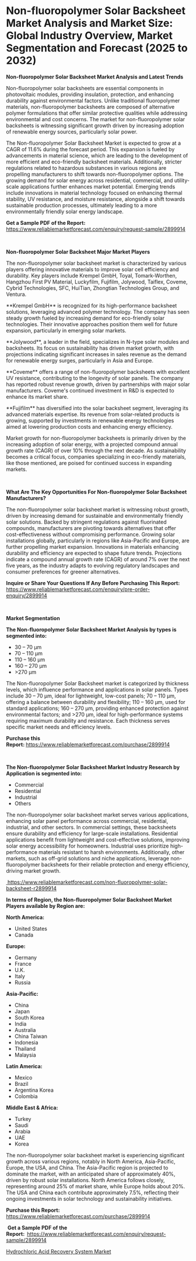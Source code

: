 <p><h1>Non-fluoropolymer Solar Backsheet Market Analysis and Market Size: Global Industry Overview, Market Segmentation and Forecast (2025 to 2032)</h1></p><p><strong>Non-fluoropolymer Solar Backsheet Market Analysis and Latest Trends</strong></p>
<p><p>Non-fluoropolymer solar backsheets are essential components in photovoltaic modules, providing insulation, protection, and enhancing durability against environmental factors. Unlike traditional fluoropolymer materials, non-fluoropolymer backsheets are composed of alternative polymer formulations that offer similar protective qualities while addressing environmental and cost concerns. The market for non-fluoropolymer solar backsheets is witnessing significant growth driven by increasing adoption of renewable energy sources, particularly solar power.</p><p>The Non-fluoropolymer Solar Backsheet Market is expected to grow at a CAGR of 11.6% during the forecast period. This expansion is fueled by advancements in material science, which are leading to the development of more efficient and eco-friendly backsheet materials. Additionally, stricter regulations related to hazardous substances in various regions are propelling manufacturers to shift towards non-fluoropolymer options. The growing demand for solar energy across residential, commercial, and utility-scale applications further enhances market potential. Emerging trends include innovations in material technology focused on enhancing thermal stability, UV resistance, and moisture resistance, alongside a shift towards sustainable production processes, ultimately leading to a more environmentally friendly solar energy landscape.</p></p>
<p><strong>Get a Sample PDF of the Report:&nbsp;</strong> <a href="https://www.reliablemarketforecast.com/enquiry/request-sample/2899914?utm_campaign=3130&utm_medium=2&utm_source=Github&utm_content=ia&utm_term=16032025&utm_id=non-fluoropolymer-solar-backsheet">https://www.reliablemarketforecast.com/enquiry/request-sample/2899914</a></p>
<p>&nbsp;</p>
<p><strong>Non-fluoropolymer Solar Backsheet Major Market Players</strong></p>
<p><p>The non-fluoropolymer solar backsheet market is characterized by various players offering innovative materials to improve solar cell efficiency and durability. Key players include Krempel GmbH, Toyal, Tomark-Worthen, Hangzhou First PV Material, Luckyfilm, Fujifilm, Jolywood, Taiflex, Coveme, Cybrid Technologies, SFC, HuiTian, Zhongtian Technologies Group, and Ventura.</p><p>**Krempel GmbH** is recognized for its high-performance backsheet solutions, leveraging advanced polymer technology. The company has seen steady growth fueled by increasing demand for eco-friendly solar technologies. Their innovative approaches position them well for future expansion, particularly in emerging solar markets.</p><p>**Jolywood**, a leader in the field, specializes in N-type solar modules and backsheets. Its focus on sustainability has driven market growth, with projections indicating significant increases in sales revenue as the demand for renewable energy surges, particularly in Asia and Europe.</p><p>**Coveme** offers a range of non-fluoropolymer backsheets with excellent UV resistance, contributing to the longevity of solar panels. The company has reported robust revenue growth, driven by partnerships with major solar manufacturers. Coveme's continued investment in R&D is expected to enhance its market share.</p><p>**Fujifilm** has diversified into the solar backsheet segment, leveraging its advanced materials expertise. Its revenue from solar-related products is growing, supported by investments in renewable energy technologies aimed at lowering production costs and enhancing energy efficiency.</p><p>Market growth for non-fluoropolymer backsheets is primarily driven by the increasing adoption of solar energy, with a projected compound annual growth rate (CAGR) of over 10% through the next decade. As sustainability becomes a critical focus, companies specializing in eco-friendly materials, like those mentioned, are poised for continued success in expanding markets.</p></p>
<p>&nbsp;</p>
<p><strong>What Are The Key Opportunities For Non-fluoropolymer Solar Backsheet Manufacturers?</strong></p>
<p><p>The non-fluoropolymer solar backsheet market is witnessing robust growth, driven by increasing demand for sustainable and environmentally friendly solar solutions. Backed by stringent regulations against fluorinated compounds, manufacturers are pivoting towards alternatives that offer cost-effectiveness without compromising performance. Growing solar installations globally, particularly in regions like Asia-Pacific and Europe, are further propelling market expansion. Innovations in materials enhancing durability and efficiency are expected to shape future trends. Projections indicate a compound annual growth rate (CAGR) of around 7% over the next five years, as the industry adapts to evolving regulatory landscapes and consumer preferences for greener alternatives.</p></p>
<p><strong>Inquire or Share Your Questions If Any Before Purchasing This Report:</strong> <a href="https://www.reliablemarketforecast.com/enquiry/pre-order-enquiry/2899914?utm_campaign=3130&utm_medium=2&utm_source=Github&utm_content=ia&utm_term=16032025&utm_id=non-fluoropolymer-solar-backsheet">https://www.reliablemarketforecast.com/enquiry/pre-order-enquiry/2899914</a></p>
<p>&nbsp;</p>
<p><strong>Market Segmentation</strong></p>
<p><strong>The Non-fluoropolymer Solar Backsheet Market Analysis by types is segmented into:</strong></p>
<p><ul><li>30 – 70 µm</li><li>70 – 110 µm</li><li>110 – 160 µm</li><li>160 – 270 µm</li><li>>270 µm</li></ul></p>
<p><p>The Non-fluoropolymer Solar Backsheet market is categorized by thickness levels, which influence performance and applications in solar panels. Types include 30 – 70 µm, ideal for lightweight, low-cost panels; 70 – 110 µm, offering a balance between durability and flexibility; 110 – 160 µm, used for standard applications; 160 – 270 µm, providing enhanced protection against environmental factors; and >270 µm, ideal for high-performance systems requiring maximum durability and resistance. Each thickness serves specific market needs and efficiency levels.</p></p>
<p><strong>Purchase this Report:&nbsp;</strong><a href="https://www.reliablemarketforecast.com/purchase/2899914?utm_campaign=3130&utm_medium=2&utm_source=Github&utm_content=ia&utm_term=16032025&utm_id=non-fluoropolymer-solar-backsheet">https://www.reliablemarketforecast.com/purchase/2899914</a></p>
<p>&nbsp;</p>
<p><strong>The Non-fluoropolymer Solar Backsheet Market Industry Research by Application is segmented into:</strong></p>
<p><ul><li>Commercial</li><li>Residential</li><li>Industrial</li><li>Others</li></ul></p>
<p><p>The non-fluoropolymer solar backsheet market serves various applications, enhancing solar panel performance across commercial, residential, industrial, and other sectors. In commercial settings, these backsheets ensure durability and efficiency for large-scale installations. Residential applications benefit from lightweight and cost-effective solutions, improving solar energy accessibility for homeowners. Industrial uses prioritize high-performance materials resistant to harsh environments. Additionally, other markets, such as off-grid solutions and niche applications, leverage non-fluoropolymer backsheets for their reliable protection and energy efficiency, driving market growth.</p></p>
<p><a href="https://www.reliablemarketforecast.com/non-fluoropolymer-solar-backsheet-r2899914?utm_campaign=3130&utm_medium=2&utm_source=Github&utm_content=ia&utm_term=16032025&utm_id=non-fluoropolymer-solar-backsheet">&nbsp;https://www.reliablemarketforecast.com/non-fluoropolymer-solar-backsheet-r2899914</a></p>
<p><strong>In terms of Region, the Non-fluoropolymer Solar Backsheet Market Players available by Region are:</strong></p>
<p>
    <p> <strong> North America: </strong>
        <ul>
            <li>United States</li>
            <li>Canada</li>
        </ul>
        </p> 
    <p> <strong> Europe: </strong>
        <ul>
            <li>Germany</li>
            <li>France</li>
            <li>U.K.</li>
            <li>Italy</li>
            <li>Russia</li>
        </ul>
        </p> 
    <p> <strong> Asia-Pacific: </strong>
        <ul>
            <li>China</li>
            <li>Japan</li>
            <li>South Korea</li>
            <li>India</li>
            <li>Australia</li>
            <li>China Taiwan</li>
            <li>Indonesia</li>
            <li>Thailand</li>
            <li>Malaysia</li>
        </ul>
        </p> 
    <p> <strong> Latin America: </strong>
        <ul>
            <li>Mexico</li>
            <li>Brazil</li>
            <li>Argentina Korea</li>
            <li>Colombia</li>
        </ul>
        </p> 
    <p> <strong> Middle East & Africa: </strong>
        <ul>
            <li>Turkey</li>
            <li>Saudi</li>
            <li>Arabia</li>
            <li>UAE</li>
            <li>Korea</li>
        </ul>
    </p>
    </p>
<p><p>The non-fluoropolymer solar backsheet market is experiencing significant growth across various regions, notably in North America, Asia-Pacific, Europe, the USA, and China. The Asia-Pacific region is projected to dominate the market, with an anticipated share of approximately 40%, driven by robust solar installations. North America follows closely, representing around 25% of market share, while Europe holds about 20%. The USA and China each contribute approximately 7.5%, reflecting their ongoing investments in solar technology and sustainability initiatives.</p></p>
<p><strong>Purchase this Report: </strong><a href="https://www.reliablemarketforecast.com/purchase/2899914?utm_campaign=3130&utm_medium=2&utm_source=Github&utm_content=ia&utm_term=16032025&utm_id=non-fluoropolymer-solar-backsheet">https://www.reliablemarketforecast.com/purchase/2899914</a></p>
<p>&nbsp;<strong>Get a Sample PDF of the Report:&nbsp;&nbsp;</strong><a href="https://www.reliablemarketforecast.com/enquiry/request-sample/2899914?utm_campaign=3130&utm_medium=2&utm_source=Github&utm_content=ia&utm_term=16032025&utm_id=non-fluoropolymer-solar-backsheet">https://www.reliablemarketforecast.com/enquiry/request-sample/2899914</a></p>
<p><strong></strong></p>
<p><p><a href="https://github.com/daphnyvashdi/Market-Research-Report-List-1/blob/main/hydrochloric-acid-recovery-system-market.md?utm_campaign=3130&utm_medium=2&utm_source=Github&utm_content=ia&utm_term=16032025&utm_id=non-fluoropolymer-solar-backsheet">Hydrochloric Acid Recovery System Market</a></p></p>